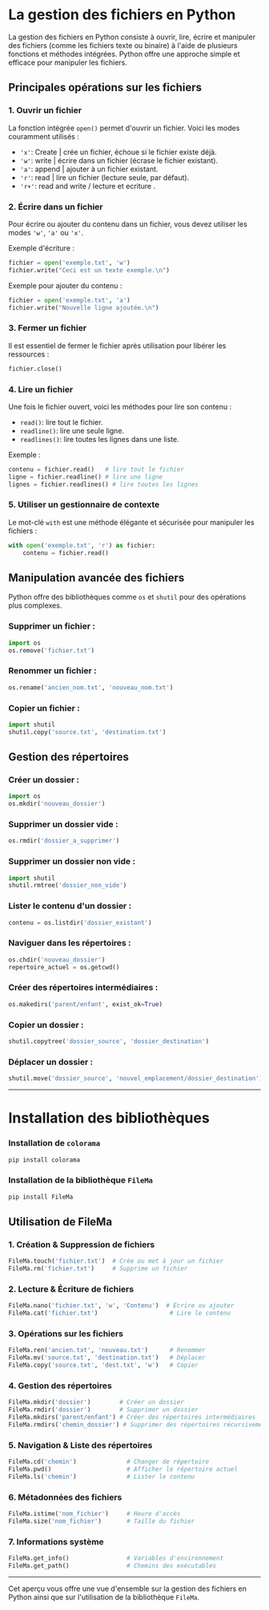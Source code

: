 
# La gestion des fichiers en Python

La gestion des fichiers en Python consiste à ouvrir, lire, écrire et manipuler des fichiers (comme les fichiers texte ou binaire) à l'aide de plusieurs fonctions et méthodes intégrées. Python offre une approche simple et efficace pour manipuler les fichiers.

## Principales opérations sur les fichiers

### 1. Ouvrir un fichier
La fonction intégrée `open()` permet d'ouvrir un fichier. Voici les modes couramment utilisés :

- `'x'`: Create | crée un fichier, échoue si le fichier existe déjà.
- `'w'`: write | écrire dans un fichier (écrase le fichier existant).
- `'a'`: append | ajouter à un fichier existant.
- `'r'`: read  | lire un fichier (lecture seule, par défaut).
- `'r+'`:  read and write / lecture et ecriture .

### 2. Écrire dans un fichier
Pour écrire ou ajouter du contenu dans un fichier, vous devez utiliser les modes `'w'`, `'a'` ou `'x'`.

Exemple d'écriture :
```python
fichier = open('exemple.txt', 'w')
fichier.write("Ceci est un texte exemple.\n")
```

Exemple pour ajouter du contenu :
```python
fichier = open('exemple.txt', 'a')
fichier.write("Nouvelle ligne ajoutée.\n")
```

### 3. Fermer un fichier
Il est essentiel de fermer le fichier après utilisation pour libérer les ressources :
```python
fichier.close()
```

### 4. Lire un fichier
Une fois le fichier ouvert, voici les méthodes pour lire son contenu :
- `read()`: lire tout le fichier.
- `readline()`: lire une seule ligne.
- `readlines()`: lire toutes les lignes dans une liste.

Exemple :
```python
contenu = fichier.read()   # lire tout le fichier
ligne = fichier.readline() # lire une ligne
lignes = fichier.readlines() # lire toutes les lignes
```

### 5. Utiliser un gestionnaire de contexte
Le mot-clé `with` est une méthode élégante et sécurisée pour manipuler les fichiers :
```python
with open('exemple.txt', 'r') as fichier:
    contenu = fichier.read()
```

## Manipulation avancée des fichiers

Python offre des bibliothèques comme `os` et `shutil` pour des opérations plus complexes.

### Supprimer un fichier :
```python
import os
os.remove('fichier.txt')
```

### Renommer un fichier :
```python
os.rename('ancien_nom.txt', 'nouveau_nom.txt')
```

### Copier un fichier :
```python
import shutil
shutil.copy('source.txt', 'destination.txt')
```

## Gestion des répertoires

### Créer un dossier :
```python
import os
os.mkdir('nouveau_dossier')
```

### Supprimer un dossier vide :
```python
os.rmdir('dossier_a_supprimer')
```

### Supprimer un dossier non vide :
```python
import shutil
shutil.rmtree('dossier_non_vide')
```

### Lister le contenu d'un dossier :
```python
contenu = os.listdir('dossier_existant')
```

### Naviguer dans les répertoires :
```python
os.chdir('nouveau_dossier')
repertoire_actuel = os.getcwd()
```

### Créer des répertoires intermédiaires :
```python
os.makedirs('parent/enfant', exist_ok=True)
```

### Copier un dossier :
```python
shutil.copytree('dossier_source', 'dossier_destination')
```

### Déplacer un dossier :
```python
shutil.move('dossier_source', 'nouvel_emplacement/dossier_destination')
```

---

# Installation des bibliothèques

### Installation de `colorama`
```bash
pip install colorama
```

### Installation de la bibliothèque `FileMa`
```bash
pip install FileMa
```

## Utilisation de FileMa

### 1. Création & Suppression de fichiers
```python
FileMa.touch('fichier.txt')  # Crée ou met à jour un fichier
FileMa.rm('fichier.txt')     # Supprime un fichier
```

### 2. Lecture & Écriture de fichiers
```python
FileMa.nano('fichier.txt', 'w', 'Contenu')  # Écrire ou ajouter
FileMa.cat('fichier.txt')                    # Lire le contenu
```

### 3. Opérations sur les fichiers
```python
FileMa.ren('ancien.txt', 'nouveau.txt')      # Renommer
FileMa.mv('source.txt', 'destination.txt')   # Déplacer
FileMa.copy('source.txt', 'dest.txt', 'w')   # Copier
```

### 4. Gestion des répertoires
```python
FileMa.mkdir('dossier')        # Créer un dossier
FileMa.rmdir('dossier')        # Supprimer un dossier
FileMa.mkdirs('parent/enfant') # Créer des répertoires intermédiaires
FileMa.rmdirs('chemin_dossier') # Supprimer des répertoires récursivement
```

### 5. Navigation & Liste des répertoires
```python
FileMa.cd('chemin')              # Changer de répertoire
FileMa.pwd()                     # Afficher le répertoire actuel
FileMa.ls('chemin')              # Lister le contenu
```

### 6. Métadonnées des fichiers
```python
FileMa.istime('nom_fichier')     # Heure d'accès
FileMa.size('nom_fichier')       # Taille du fichier
```

### 7. Informations système
```python
FileMa.get_info()                # Variables d'environnement
FileMa.get_path()                # Chemins des exécutables
```

---

Cet aperçu vous offre une vue d'ensemble sur la gestion des fichiers en Python ainsi que sur l'utilisation de la bibliothèque `FileMa`.
